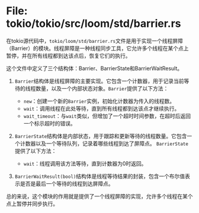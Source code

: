 # File: tokio/tokio/src/loom/std/barrier.rs

在tokio源代码中，`tokio/loom/std/barrier.rs`文件是用于实现一个线程屏障（Barrier）的模块。线程屏障是一种线程同步工具，它允许多个线程在某个点上暂停，并在所有线程都到达该点后，恢复它们的执行。

这个文件中定义了三个结构体：Barrier、BarrierState和BarrierWaitResult。

1. `Barrier`结构体是线程屏障的主要实现。它包含一个计数器，用于记录当前等待的线程数量，以及一个内部状态对象。`Barrier`提供了以下方法：
   - `new`：创建一个新的`Barrier`实例，初始化计数器为传入的线程数。
   - `wait`：调用线程在此处等待，直到所有线程都到达该点才继续执行。
   - `wait_timeout`：与`wait`类似，但增加了一个超时时间参数，在超时后返回一个标示超时的错误。

2. `BarrierState`结构体是内部状态，用于跟踪和更新等待的线程数量。它包含一个计数器以及一个等待队列，记录着哪些线程到达了屏障点。
   `BarrierState`提供了以下方法：
   - `wait`：线程调用该方法等待，直到计数器为0时返回。

3. `BarrierWaitResult(bool)`结构体是线程等待结果的封装，包含一个布尔值表示是否是最后一个等待的线程到达屏障点。

总的来说，这个模块的作用就是提供了一个线程屏障的实现，允许多个线程在某个点上暂停并同步执行。


